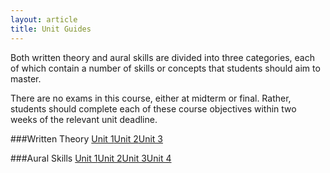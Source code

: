 ```yaml
---
layout: article
title: Unit Guides
---
```


Both written theory and aural skills are divided into three categories, each of which contain a number of skills or concepts that students should aim to master. 

There are no exams in this course, either at midterm or final. Rather, students should complete each of these course objectives within two weeks of the relevant unit deadline. 

###Written Theory
<a href="/wt-unit1" class="btn-info">Unit 1</a><a href="/wt-unit2" class="btn-info">Unit 2</a><a href="/wt-unit3" class="btn-info">Unit 3</a>

###Aural Skills
<a href="/as-unit1" class="btn-info">Unit 1</a><a href="/as-unit2" class="btn-info">Unit 2</a><a href="/as-unit3" class="btn-info">Unit 3</a><a href="/as-unit4" class="btn-info">Unit 4</a>





<!--

###Fundamentals  
20 objectives -To receive an A, a student must pass 18 objectives; B, 16; C, 14; 12, D 

###Music Analysis
10 objectives - To receive an A, a student must pass 9 objectives; B, 8; C, 7; 8, D 

###Composition 
6 objectives - To receive an A, a student must pass 6 objectives; B, 5; C, 4.5; 4, D

###Performance Skills  
14 objectives - To receive an A, a student must pass 13 objectives; B, 11.5; C, 10.5; 9, D

###Dictation Skills  
12 objectives - To receive an A, a student must pass 11 objectives; B, 10; C, 8.5; 7.5, D 

###Keyboard Skills  
10 objectives - To receive an A, a student must pass 9 objectives; B, 8; C, 7; 8, D

--> 

